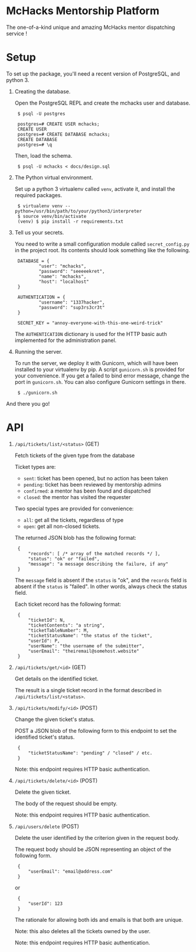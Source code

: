 McHacks Mentorship Platform
===========================

The one-of-a-kind unique and amazing McHacks mentor dispatching service !

Setup
=====

To set up the package, you'll need a recent version of PostgreSQL, and python 3.

1. Creating the database.

    Open the PostgreSQL REPL and create the mchacks user and database.

        $ psql -U postgres

        postgres=# CREATE USER mchacks;
        CREATE USER
        postgres=# CREATE DATABASE mchacks;
        CREATE DATABASE
        postgres=# \q

    Then, load the schema.

        $ psql -U mchacks < docs/design.sql

2. The Python virtual environment.

    Set up a python 3 virtualenv called `venv`, activate it, and install the
    required packages.

        $ virtualenv venv --python=/usr/bin/path/to/your/python3/interpreter
        $ source venv/bin/activate
        (venv) $ pip install -r requirements.txt

3. Tell us your secrets.

    You need to write a small configuration module called `secret_config.py`
    in the project root. Its contents should look something like the following.

        DATABASE = {
                "user": "mchacks",
                "password": "seeeeekret",
                "name": "mchacks",
                "host": "localhost"
        }

        AUTHENTICATION = {
                "username": "1337hacker",
                "password": "sup3rs3cr3t"
        }

        SECRET_KEY = "annoy-everyone-with-this-one-weird-trick"

    The `AUTHENTICATION` dictionary is used for the HTTP basic auth implemented
    for the administration panel.

3. Running the server.

    To run the server, we deploy it with Gunicorn, which will have been
    installed to your virtualenv by pip. A script `gunicorn.sh` is provided for
    your convenience. If you get a failed to bind error message, change the
    port in `gunicorn.sh`. You can also configure Gunicorn settings in there.

        $ ./gunicorn.sh


And there you go!


API
=====

1. `/api/tickets/list/<status>` (GET)

    Fetch tickets of the given type from the database

    Ticket types are:
     * `sent`: ticket has been opened, but no action has been taken
     * `pending`: ticket has been reviewed by mentorship admins
     * `confirmed`: a mentor has been found and dispatched
     * `closed`: the mentor has visited the requester

    Two special types are provided for convenience:
     * `all`: get all the tickets, regardless of type
     * `open`: get all non-closed tickets.

    The returned JSON blob has the following format:

        {
            "records": [ /* array of the matched records */ ],
            "status": "ok" or "failed",
            "message": "a message describing the failure, if any"
        }

    The `message` field is absent if the `status` is "ok", and the `records`
    field is absent if the `status` is "failed". In other words, always
    check the status field.

    Each ticket record has the following format:

        {
            "ticketId": N,
            "ticketContents": "a string",
            "ticketTableNumber": M,
            "ticketStatusName": "the status of the ticket",
            "userId": P,
            "userName": "the username of the submitter",
            "userEmail": "theiremail@somehost.website"
        }

2. `/api/tickets/get/<id>` (GET)

    Get details on the identified ticket.

    The result is a single ticket record in the format described in
    `/api/tickets/list/<status>`.

3. `/api/tickets/modify/<id>` (POST)

    Change the given ticket's status.

    POST a JSON blob of the following form to this endpoint to set the
    identified ticket's status.

        {
            "ticketStatusName": "pending" / "closed" / etc.
        }

    Note: this endpoint requires HTTP basic authentication.

4. `/api/tickets/delete/<id>` (POST)

    Delete the given ticket.

    The body of the request should be empty.

    Note: this endpoint requires HTTP basic authentication.

5. `/api/users/delete` (POST)

    Delete the user identified by the criterion given in the request body.

    The request body should be JSON representing an object of the following
    form.

        {
            "userEmail": "email@address.com"
        }

    or

        {
            "userId": 123
        }

    The rationale for allowing both ids and emails is that both are unique.

    Note: this also deletes all the tickets owned by the user.

    Note: this endpoint requires HTTP basic authentication.
